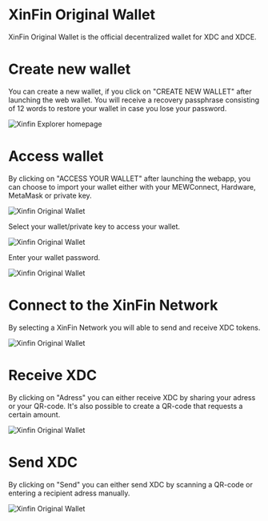 # XinFin Original Wallet

XinFin Original Wallet is the official decentralized wallet for XDC and XDCE.

# Create new wallet

You can create a new wallet, if you click on "CREATE NEW WALLET" after launching the web wallet. 
You will receive a recovery passphrase consisting of 12 words to restore your wallet in case you lose your password.

![Xinfin Explorer homepage](/assets/wallet1.jpg)


# Access wallet

By clicking on "ACCESS YOUR WALLET" after launching the webapp, you can choose to import your wallet either with your MEWConnect, Hardware, MetaMask or private key. 

![Xinfin Original Wallet](/assets/wallet2.jpg)

Select your wallet/private key to access your wallet.

![Xinfin Original Wallet](/assets/wallet3.jpg)

Enter your wallet password.

![Xinfin Original Wallet](/assets/wallet4.jpg)


# Connect to the XinFin Network

By selecting a XinFin Network you will able to send and receive XDC tokens.

![Xinfin Original Wallet](/assets/wallet5.jpg)


# Receive XDC

By clicking on "Adress" you can either receive XDC by sharing your adress or your QR-code. It's also possible to create a QR-code that requests a certain amount.

![Xinfin Original Wallet](/assets/wallet6.jpg)

# Send XDC

By clicking on "Send" you can either send XDC by scanning a QR-code or entering a recipient adress manually.

![Xinfin Original Wallet](/assets/wallet7.jpg)
